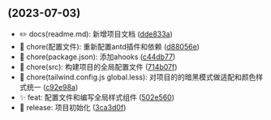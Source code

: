 ##  (2023-07-03)

* :pencil2: docs(readme.md): 新增项目文档 ([dde833a](https://github.com/Xiakeming97/beautiful-lyrics-h5/commit/dde833a))
* :rocket: chore(配置文件): 重新配置antd插件和依赖 ([d88056e](https://github.com/Xiakeming97/beautiful-lyrics-h5/commit/d88056e))
* :rocket: chore(package.json): 添加ahooks ([c44db77](https://github.com/Xiakeming97/beautiful-lyrics-h5/commit/c44db77))
* :rocket: chore(src): 构建项目的全局配置文件 ([714b07f](https://github.com/Xiakeming97/beautiful-lyrics-h5/commit/714b07f))
* :rocket: chore(tailwind.config.js global.less): 对项目的的暗黑模式做适配和颜色样式统一 ([c92e98a](https://github.com/Xiakeming97/beautiful-lyrics-h5/commit/c92e98a))
* :sparkles: feat: 配置文件和编写全局样式组件 ([502e560](https://github.com/Xiakeming97/beautiful-lyrics-h5/commit/502e560))
* :tada: release: 项目初始化 ([3ca3d0f](https://github.com/Xiakeming97/beautiful-lyrics-h5/commit/3ca3d0f))



